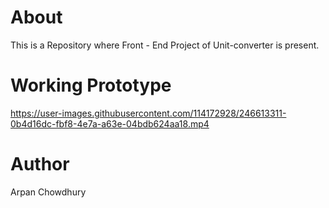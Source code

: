# About
This is a Repository where Front - End Project of Unit-converter is present.

# Working Prototype
https://user-images.githubusercontent.com/114172928/246613311-0b4d16dc-fbf8-4e7a-a63e-04bdb624aa18.mp4

# Author
Arpan Chowdhury
